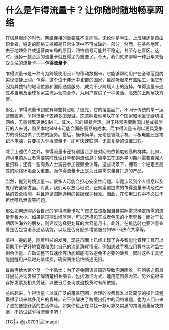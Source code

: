 # 什么是乍得流量卡？让你随时随地畅享网络

在信息爆炸的时代，网络连接的重要性不言而喻。无论你是学生、上班族还是自由职业者，稳定的网络支持都是日常生活中不可或缺的一部分。然而，在某些地区，由于地理条件或运营商布局的原因，网络信号可能并不稳定，甚至存在盲区。这时，选择一款合适的流量卡就显得尤为重要了。今天，我们就来聊聊一种近年来备受关注的流量卡——**乍得流量卡**。

乍得流量卡是一种专为跨境使用设计的移动数据卡，它能够帮助用户在全球范围内实现便捷上网。乍得，这个位于非洲中北部的国家，虽然听起来有些陌生，但它却因为其独特的地理位置和国际通信服务，成为不少跨境人士的选择。乍得流量卡通过与当地及全球多家主流运营商合作，为用户提供了一种灵活、高效的上网解决方案。

那么，乍得流量卡到底有哪些特点呢？首先，它的覆盖面广。不同于传统的单一运营商服务，乍得流量卡支持多国漫游，这意味着你可以在多个国家和地区无缝切换网络，无需频繁更换SIM卡。其次，它的资费合理。对于经常需要跨国出差或者旅行的人来说，购买本地SIM卡可能会面临高昂的成本，而乍得流量卡则以更具竞争力的价格提供了优质的服务。最后，操作简单。无论是智能手机、平板电脑还是笔记本电脑，只要插入乍得流量卡，即可快速联网，无需复杂的设置过程。

除了上述优点之外，乍得流量卡还特别适合那些对网络依赖度较高的群体。比如，跨境电商从业者需要实时处理订单和物流信息；留学生在国外学习期间需要查阅大量资料；还有一些商务人士需要参加视频会议等。这些场景下，拥有一个稳定且高效的网络环境至关重要。而乍得流量卡正是为此类需求量身打造的产品。

当然，提到跨境流量卡，很多人可能会担心安全性问题。毕竟涉及到个人信息以及支付安全等方面。对此，我们可以放心地说，正规渠道提供的乍得流量卡均经过严格的安全检测，并且遵循国际通用的数据保护标准。因此，在使用过程中不必过于担忧隐私泄露等问题。

那么如何选购适合自己的乍得流量卡呢？首先应该根据自身实际需求确定所需的流量套餐大小。如果是短期出境旅游，可以选择包天或者包周的小型套餐；而对于长期居住海外的朋友，则建议选择更划算的大容量月卡。此外，在挑选时也要注意查看是否包含语音通话功能，以及是否有额外增值服务如Wi-Fi热点共享等。

值得一提的是，随着科技的发展，现在市面上已经出现了许多智能化管理工具可以帮助用户更好地管理和优化自己的流量消耗情况。例如通过手机应用程序实时监控剩余流量、自动调整下载速度等功能都能有效避免不必要的浪费。同时这些工具还能提醒用户及时充值续费，确保网络始终畅通无阻。

最后再给大家分享一个小贴士：为了避免因语言障碍导致沟通困难，在购买之前最好提前咨询客服了解清楚相关细节，包括激活方式、适用范围等内容。另外记得保存好发票及相关凭证，以便日后查询或退换货时有所依据。

总结起来，乍得流量卡以其广泛的覆盖范围、合理的收费标准以及简便的操作流程赢得了越来越多用户的青睐。它不仅解决了跨境出行中的网络难题，也为人们带来了更加便捷舒适的生活体验。如果你也正在寻找一款可靠又实惠的跨境流量解决方案，不妨试试乍得流量卡吧！

[TG💪+ @jx0703 ![Image](https://github.com/user-attachments/assets/dbca1d08-cadb-493c-b0ec-ad6f7a83f270)]